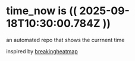 # time_now is (( 2025-09-18T10:30:00.784Z ))

an automated repo that shows the currnent time

inspired by [breakingheatmap](https://github.com/breakingheatmap/breakingheatmap)
